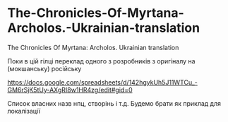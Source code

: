 # The-Chronicles-Of-Myrtana-Archolos.-Ukrainian-translation
The Chronicles Of Myrtana: Archolos. Ukrainian translation

Поки в цій гілці переклад одного з розробників з оригіналу на (мокшанську) російську

https://docs.google.com/spreadsheets/d/142hgykUh5J11WTCu_-GM6rSjK5tUy-AXgRI8w1HR4zg/edit#gid=0

Список власних назв нпц, створінь і т.д. Будемо брати як приклад для локалізації
